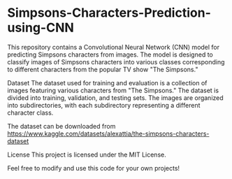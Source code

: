 # Simpsons-Characters-Prediction-using-CNN
This repository contains a Convolutional Neural Network (CNN) model for predicting Simpsons characters from images. The model is designed to classify images of Simpsons characters into various classes corresponding to different characters from the popular TV show "The Simpsons."

Dataset
The dataset used for training and evaluation is a collection of images featuring various characters from "The Simpsons." The dataset is divided into training, validation, and testing sets. The images are organized into subdirectories, with each subdirectory representing a different character class.

The dataset can be downloaded from https://www.kaggle.com/datasets/alexattia/the-simpsons-characters-dataset

License
This project is licensed under the MIT License.

Feel free to modify and use this code for your own projects!

